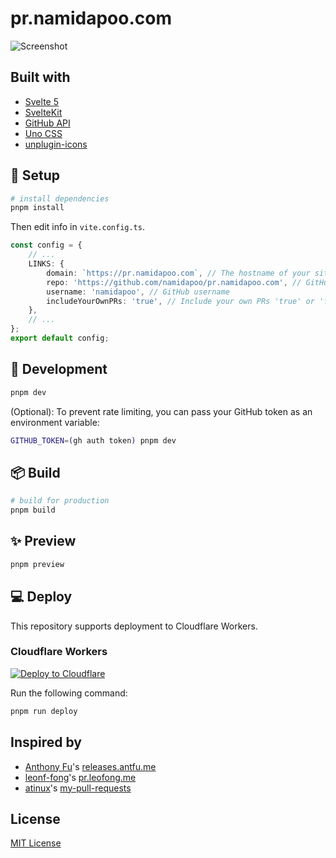 # pr.namidapoo.com

![Screenshot](https://storage.googleapis.com/zenn-user-upload/6f2e629aec87-20250815.png)

## Built with

- [Svelte 5](https://svelte.dev/)
- [SvelteKit](https://kit.svelte.dev/)
- [GitHub API](https://docs.github.com/en/rest)
- [Uno CSS](https://unocss.dev/)
- [unplugin-icons](https://github.com/unplugin/unplugin-icons)

## 🚀 Setup

```bash
# install dependencies
pnpm install
```

Then edit info in `vite.config.ts`.

```ts
const config = {
	// ...
	LINKS: {
		domain: `https://pr.namidapoo.com`, // The hostname of your site
		repo: 'https://github.com/namidapoo/pr.namidapoo.com', // GitHub repository name ( will be the link of octocat icon 🐱 )
		username: 'namidapoo', // GitHub username
		includeYourOwnPRs: 'true', // Include your own PRs 'true' or 'false'
	},
	// ...
};
export default config;
```

## 🔧 Development

```bash
pnpm dev
```

(Optional): To prevent rate limiting, you can pass your GitHub token as an environment variable:

```bash
GITHUB_TOKEN=(gh auth token) pnpm dev
```

## 📦 Build

```bash
# build for production
pnpm build
```

## ✨ Preview

```bash
pnpm preview
```

## 💻 Deploy

This repository supports deployment to Cloudflare Workers.

### Cloudflare Workers

[![Deploy to Cloudflare](https://deploy.workers.cloudflare.com/button)](https://deploy.workers.cloudflare.com/?url=https://github.com/namidapoo/pr.namidapoo.com)

Run the following command:

```bash
pnpm run deploy
```

## Inspired by

- [Anthony Fu](https://github.com/antfu)'s [releases.antfu.me](https://github.com/antfu/releases.antfu.me)
- [leonf-fong](https://github.com/leon-fong)'s [pr.leofong.me](https://github.com/leon-fong/prs)
- [atinux](https://github.com/atinux)'s [my-pull-requests](https://github.com/atinux/my-pull-requests)

## License

[MIT License](./LICENSE)
